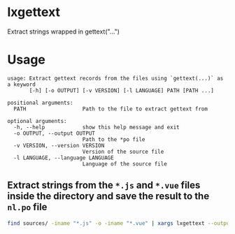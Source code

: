 lxgettext
====
Extract strings wrapped in gettext("...")

# Usage
```
usage: Extract gettext records from the files using `gettext(...)` as a keyword
       [-h] [-o OUTPUT] [-v VERSION] [-l LANGUAGE] PATH [PATH ...]

positional arguments:
  PATH                  Path to the file to extract gettext from

optional arguments:
  -h, --help            show this help message and exit
  -o OUTPUT, --output OUTPUT
                        Path to the *po file
  -v VERSION, --version VERSION
                        Version of the source file
  -l LANGUAGE, --language LANGUAGE
                        Language of the source file

```

## Extract strings from the `*.js` and `*.vue` files inside the directory and save the result to the `nl.po` file
```bash
find sources/ -iname "*.js" -o -iname "*.vue" | xargs lxgettext --output=nl.po --version=10 --language=nl
```
